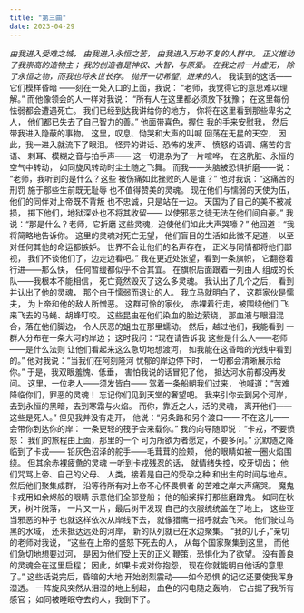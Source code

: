 ```yaml
---
title: "第三曲"
date: 2023-04-29
---
```

_由我进入受难之城，
由我进入永恒之苦，
由我进入万劫不复的人群中。
正义推动了我崇高的造物主；
我的创造者是神权、大智，与原爱。
在我之前一片虚无，
除了永恒之物，而我也将永世长存。
抛开一切希望，进来的人。_
我读到的这话——它们模样昏暗
——刻在一处入口的上面，我说：
“老师，我觉得它的意思难以理解。”
而他像领会的人一样对我说：
“所有人在这里都必须放下犹豫；
在这里每份怯弱都会遭遇死亡。
我们已经到达我讲给你的地方，
你将在这里看到那些卑劣之人，
他们都已失去了自己智力的善。”
他面带喜色，握住
我的手来安慰我，
然后带我进入隐蔽的事物。
这里，叹息、恸哭和大声的叫喊
回荡在无星的天空，
因此，我一进入就流下了眼泪。
怪异的讲话、恐怖的发声、
愤怒的语调、痛苦的言语、
刺耳、模糊之音与拍手声——
这一切混杂为了一片喧哗，
在这肮脏、永恒的空气中转动，
如同旋风转动时尘土随之飞舞。
而我——头脑被恐惧折磨——说：
“老师，我听到的是什么？这些
被伤痛如此挫败的人是谁？”
他对我说：“这痛苦的刑罚
施于那些生前既无耻辱
也不值得赞美的灵魂。
现在他们与懦弱的天使为伍，
他们的同伴对上帝既不背叛
也不忠诚，只是站在一边。
天国为了自己的美不被减损，
掷下他们，地狱深处也不将其收留——
以使邪恶之徒无法在他们间自豪。”
我说：“那是什么？老师，它折磨
这些灵魂，迫使他们如此大声哭嚎？”
他回道：“我将简略地告诉你。
这里的灵魂对死亡无望，
他们盲目的生活如此微不足道，
以至对任何其他的命运都嫉妒。
世界不会让他们的名声存在，
正义与同情都将他们鄙视，
我们不谈他们了，边走边看吧。”
我在更近处张望，看到一条旗帜，
它翻卷着行进——那么快，
任何暂缓都似乎不合其宜。
在旗帜后面跟着一列由人
组成的长队——我根本不能相信，
死亡竟然毁灭了这么多灵魂。
我认出了几个之后，
看到并认出了他的灵魂，
那个由于懦弱而退让的人。
我立马就明白了，
这群家伙是懦夫，
为上帝和他的敌人所憎恶。
这群可怜的家伙，
赤裸着行走，被围绕他们
飞来飞去的马蝇、胡蜂叮咬。
这些昆虫在他们染血的脸边萦绕，
那血液与眼泪混合，落在他们脚边，
令人厌恶的蛆虫在那里蠕动。
然后，越过他们，我能看到
一群人分布在一条大河的岸边；
这时我问：“现在请告诉我
这些是什么人——老师——是什么法则
让他们看起来这么急切地想渡河，
如我能在这昏暗的光线中看到的。”
他对我说：“当我们在阿刻隆河
忧郁的岸边停下时，
一切都会清晰展示给你。”
于是，我双眼羞愧、低垂，
害怕我说的话冒犯了他，
抵达河水前都没再发问。
这里，一位老人——须发皆白——
驾着一条船朝我们过来，
他喊道：“苦难降临你们，罪恶的灵魂！
忘记你们见到天堂的奢望吧。
我来引你去到另个河岸，
去到永恒的黑暗，去到寒霜与火焰。
而你，靠近之人，活的灵魂，
离开他们——这些是死人。”
但见我并没有走开，
他说：“另条路和另个渡口——
不在这儿——会带你到达你的岸：
一条更轻的筏子会来载你。”
我的向导随即说：“卡戎，不要愤怒：
我们的旅程由上面，那里的一个
可为所欲为者愿定，不要多问。”
沉默随之降临到了卡戎——
铅灰色沼泽的舵手——毛茸茸的脸颊，
他的眼睛如被一圈火焰围绕。
但其余赤裸疲惫的灵魂
一听到卡戎残忍的话，
就情绪失控，咬牙切齿；
他们咒骂上帝、自己的父母、
人类，接着是自己的受孕之种
和出生的时间与地点。
然后他们聚集成群，
沿等待所有对上帝不心怀畏惧者
的苦难之岸大声痛哭。
魔鬼卡戎用如余烬般的眼睛
示意他们全部登船；
他的船桨挥打那些磨蹭鬼。
如同在秋天，树叶脱落，
一片又一片，最后树干发现
自己的衣服统统盖在了地上，
这些亚当邪恶的种子
也就这样依次从岸线下去，
就像猎鹰一招呼就会飞来。
他们驶过乌黑的水域，
还未抵达远处的河岸，
新的队列就已在水边聚集。
“我的儿子，”亲切的老师对我说，
“这些在上帝的盛怒下死去的人，
从每个国家聚集到这里，
而他们急切地想要过河，
是因为他们受上天的正义
鞭策，恐惧化为了欲望。
没有善良的灵魂会在这里启程；
因此，如果卡戎对你抱怨，
现在你就能明白他话的意思了。”
这些话说完后，昏暗的大地
开始剧烈震动——如今恐惧
的记忆还要使我浑身湿透。
一阵旋风突然从泪湿的地上刮起，
血色的闪电随之轰响，
它占据了我所有感官；
如同被睡眠夺去的人，我倒下了。